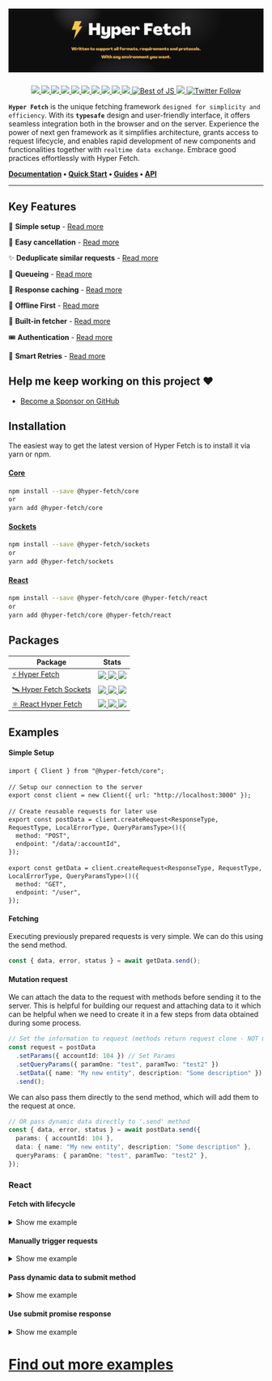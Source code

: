 <h1 align="center">

<img src="./.github/assets/readme.png" alt="Hyper Fetch" />

</h1>

<p align="center">
  <a href="https://bettertyped.com/">
    <img src="https://custom-icon-badges.demolab.com/static/v1?label=&message=BetterTyped&color=333&logo=BT" />
  </a>
  <a href="https://github.com/BetterTyped/hyper-fetch">
    <img src="https://custom-icon-badges.demolab.com/github/stars/BetterTyped/hyper-fetch?logo=star" />
  </a>
  <a href="https://github.com/BetterTyped/hyper-fetch/blob/main/License.md">
    <img src="https://custom-icon-badges.demolab.com/github/license/BetterTyped/hyper-fetch?logo=law&color=yellow" />
  </a>
  <a href="https://github.com/semantic-release/semantic-release">
    <img src="https://custom-icon-badges.demolab.com/badge/semver-commitzen-e10079?logo=semantic-release&color=e76f51" />
  </a>
  <a href="https://api.codeclimate.com/v1/badges/eade9435e75ecea0c004/test_coverage">
    <img src="https://api.codeclimate.com/v1/badges/eade9435e75ecea0c004/test_coverage" />
  </a>
  <a href="https://github.com/BetterTyped/hyper-fetch">
    <img src="https://custom-icon-badges.demolab.com/badge/typescript-%23007ACC.svg?logo=typescript&logoColor=white" />
  </a>
  <a href="https://github.com/BetterTyped/hyper-fetch">
    <img src="https://custom-icon-badges.demolab.com/badge/-REST-informational?logo=rss&color=11b8cc" />
  </a>
  <a href="https://github.com/BetterTyped/hyper-fetch">
    <img src="https://custom-icon-badges.demolab.com/badge/-GraphQL-E10098?logo=graphql&logoColor=white" />
  </a>
  <a href="https://github.com/BetterTyped/hyper-fetch">
    <img src="https://custom-icon-badges.demolab.com/badge/-Websockets-CE4257?logo=broadcast&logoColor=white" />
  </a>
  <a href="https://github.com/BetterTyped/hyper-fetch">
    <img src="https://custom-icon-badges.demolab.com/badge/-Server%20Sent%20Events-ECB10C?logo=unread&logoColor=white&color=blueviolet" />
  </a>
  <a href="https://bestofjs.org/projects/hyper-fetch" rel="nofollow">
    <img alt="Best of JS" src="https://img.shields.io/endpoint?url=https://bestofjs-serverless.now.sh/api/project-badge?fullName=BetterTyped%2Fhyper-fetch%26since=daily" style="max-width: 100%;">
  </a>
  <a href="https://hits.sh/github.com/BetterTyped/hyper-fetch/">
    <img src="https://hits.sh/github.com/BetterTyped/hyper-fetch.svg?color=64BC4B&logo=bookmeter" />
  </a>
  <a href="https://twitter.com/hyper_fetch">
    <img alt="Twitter Follow" src="https://img.shields.io/twitter/follow/hyper_fetch?label=Follow%20HyperFetch&style=social">
  </a>
</p>

**`Hyper Fetch`** is the unique fetching framework `designed for simplicity and efficiency`. With its **`typesafe`**
design and user-friendly interface, it offers seamless integration both in the browser and on the server. Experience the
power of next gen framework as it simplifies architecture, grants access to request lifecycle, and enables rapid
development of new components and functionalities together with `realtime data exchange`. Embrace good practices
effortlessly with Hyper Fetch.

**[Documentation](https://hyperfetch.bettertyped.com/) •
[Quick Start](https://hyperfetch.bettertyped.com/docs/documentation/getting-started/quick-start) •
[Guides](https://hyperfetch.bettertyped.com/docs/guides/Basic/Setup) •
[API](https://hyperfetch.bettertyped.com/docs/api/)**

---

## Key Features

🔮 **Simple setup** - [Read more](https://hyperfetch.bettertyped.com/docs/guides/basic/setup)

🎯 **Easy cancellation** - [Read more](https://hyperfetch.bettertyped.com/docs/guides/Advanced/Cancellation)

✨ **Deduplicate similar requests** -
[Read more](https://hyperfetch.bettertyped.com/docs/guides/advanced/deduplication/)

🚀 **Queueing** - [Read more](https://hyperfetch.bettertyped.com/docs/guides/advanced/queueing)

💎 **Response caching** - [Read more](https://hyperfetch.bettertyped.com/docs/documentation/core/cache)

🔋 **Offline First** - [Read more](https://hyperfetch.bettertyped.com/docs/guides/advanced/offline)

📡 **Built-in fetcher** - [Read more](https://hyperfetch.bettertyped.com/docs/documentation/core/adapter)

🎟 **Authentication** - [Read more](https://hyperfetch.bettertyped.com/docs/guides/basic/authentication)

🔁 **Smart Retries** - [Read more](https://hyperfetch.bettertyped.com/docs/guides/basic/retries/)

## Help me keep working on this project ❤️

- [Become a Sponsor on GitHub](https://github.com/sponsors/prc5)

## Installation

The easiest way to get the latest version of Hyper Fetch is to install it via yarn or npm.

#### [Core](https://hyperfetch.bettertyped.com/docs/documentation/core/overview)

```bash
npm install --save @hyper-fetch/core
or
yarn add @hyper-fetch/core
```

#### [Sockets](https://hyperfetch.bettertyped.com/docs/documentation/sockets/overview)

```bash
npm install --save @hyper-fetch/sockets
or
yarn add @hyper-fetch/sockets
```

#### [React](https://hyperfetch.bettertyped.com/docs/documentation/react/overview)

```bash
npm install --save @hyper-fetch/core @hyper-fetch/react
or
yarn add @hyper-fetch/core @hyper-fetch/react
```

## Packages

<table>
  <thead>
    <tr>
      <th>Package</th>
      <th>Stats</th>
    </tr>
  </thead>
  <tbody>
    <tr>
      <td>
        <a href="https://github.com/BetterTyped/hyper-fetch/tree/main/packages/core">⚡ Hyper Fetch</a>
      </td>
      <td>
        <a href="https://www.npmjs.com/package/@hyper-fetch/core">
          <img src="https://custom-icon-badges.demolab.com/npm/dm/@hyper-fetch/core?logoColor=fff&logo=trending-up"/>
        </a>
        <a href="https://www.npmjs.com/package/@hyper-fetch/core">
          <img src="https://custom-icon-badges.demolab.com/npm/v/@hyper-fetch/core.svg?logo=npm"/>
        </a>
        <a href="https://www.npmjs.com/package/@hyper-fetch/react">
          <img src="https://custom-icon-badges.demolab.com/bundlephobia/minzip/@hyper-fetch/core?color=E10098&logo=package" />
        </a>
      </td>
    </tr>
    <tr>
      <td>
        <a href="https://github.com/BetterTyped/hyper-fetch/tree/main/packages/sockets" >🛰️ Hyper Fetch Sockets</a>
      </td>
      <td>
        <a href="https://www.npmjs.com/package/@hyper-fetch/sockets">
          <img src="https://custom-icon-badges.demolab.com/npm/dm/@hyper-fetch/sockets?logoColor=fff&logo=trending-up" />
        </a>
        <a href="https://www.npmjs.com/package/@hyper-fetch/sockets">
          <img src="https://custom-icon-badges.demolab.com/npm/v/@hyper-fetch/sockets.svg?logo=npm"/>
        </a>
        <a href="https://www.npmjs.com/package/@hyper-fetch/sockets">
          <img src="https://custom-icon-badges.demolab.com/bundlephobia/minzip/@hyper-fetch/sockets?color=E10098&logo=package" />
        </a>
      </td>
    </tr>
    <tr>
      <td>
        <a href="https://github.com/BetterTyped/hyper-fetch/tree/main/packages/react" >⚛️ React Hyper Fetch</a>
      </td>
      <td>
        <a href="https://www.npmjs.com/package/@hyper-fetch/react">
          <img src="https://custom-icon-badges.demolab.com/npm/dm/@hyper-fetch/react?logoColor=fff&logo=trending-up" />
        </a>
        <a href="https://www.npmjs.com/package/@hyper-fetch/react">
          <img src="https://custom-icon-badges.demolab.com/npm/v/@hyper-fetch/react.svg?logo=npm"/>
        </a>
        <a href="https://www.npmjs.com/package/@hyper-fetch/react">
          <img src="https://custom-icon-badges.demolab.com/bundlephobia/minzip/@hyper-fetch/react?color=E10098&logo=package" />
        </a>
      </td>
    </tr>
  </tbody>
</table>

## Examples

#### Simple Setup

```tsx
import { Client } from "@hyper-fetch/core";

// Setup our connection to the server
export const client = new Client({ url: "http://localhost:3000" });

// Create reusable requests for later use
export const postData = client.createRequest<ResponseType, RequestType, LocalErrorType, QueryParamsType>()({
  method: "POST",
  endpoint: "/data/:accountId",
});

export const getData = client.createRequest<ResponseType, RequestType, LocalErrorType, QueryParamsType>()({
  method: "GET",
  endpoint: "/user",
});
```

#### Fetching

Executing previously prepared requests is very simple. We can do this using the send method.

```ts
const { data, error, status } = await getData.send();
```

#### Mutation request

We can attach the data to the request with methods before sending it to the server. This is helpful for building our
request and attaching data to it which can be helpful when we need to create it in a few steps from data obtained during
some process.

```ts
// Set the information to request (methods return request clone - NOT mutating the source)
const request = postData
  .setParams({ accountId: 104 }) // Set Params
  .setQueryParams({ paramOne: "test", paramTwo: "test2" })
  .setData({ name: "My new entity", description: "Some description" }) // Add payload data
  .send();
```

We can also pass them directly to the send method, which will add them to the request at once.

```ts
// OR pass dynamic data directly to '.send' method
const { data, error, status } = await postData.send({
  params: { accountId: 104 },
  data: { name: "My new entity", description: "Some description" },
  queryParams: { paramOne: "test", paramTwo: "test2" },
});
```

### React

#### Fetch with lifecycle

<details>
    <summary>Show me example</summary>

```tsx
import { useFetch } from "@hyper-fetch/react";

// Lifecycle fetching
const { data, error, loading, onSuccess, onError } = useFetch(getData);

onSuccess((data) => {
  console.log(data);
});

onError((error) => {
  console.log(error);
});
```

</details>

#### Manually trigger requests

<details>
    <summary>Show me example</summary>

```tsx
import { useSubmit } from "@hyper-fetch/react";

const { submit, data, error, submitting, onSubmitSuccess, onSubmitError } = useSubmit(request);

onSuccess((data) => {
  console.log(data);
});

onError((error) => {
  console.log(error);
});

return <button onClick={() => submit()}>Trigger request!</button>;
```

</details>

#### Pass dynamic data to submit method

<details>
    <summary>Show me example</summary>

```tsx
import { useSubmit } from "@hyper-fetch/react";

const { submit, data, error, submitting, onSubmitSuccess, onSubmitError } = useSubmit(request);

onSuccess((data) => {
  console.log(data);
});

onError((error) => {
  console.log(error);
});

return (
  <button
    onClick={() =>
      submit({
        params: { accountId: 104 },
        data: { name: "My new entity", description: "Some description" },
        queryParams: { paramOne: "test", paramTwo: "test2" },
      })
    }
  >
    Trigger request!
  </button>
);
```

</details>

#### Use submit promise response

<details>
    <summary>Show me example</summary>

```tsx
import { useSubmit } from "@hyper-fetch/react";

// Manual triggering
const { submit, data, error, submitting, onSubmitSuccess, onSubmitError } = useSubmit(request);

onSuccess((data) => {
  console.log(data);
});

onError((error) => {
  console.log(error);
});

const handleSubmit = (values: ValuesType, { setSubmitting }: FormikHelpers) => {
  const { data, error, status } = await submit(); // Submit method returns data!
  setSubmitting(false);
  if (data) {
    notification.success("Done!", data);
  } else {
    notification.success("Error!", error);
  }
};

return <Form onSubmit={handleSubmit}>...</Form>;
```

</details>

# [Find out more examples](https://hyperfetch.bettertyped.com/docs/guides/basic/setup)
